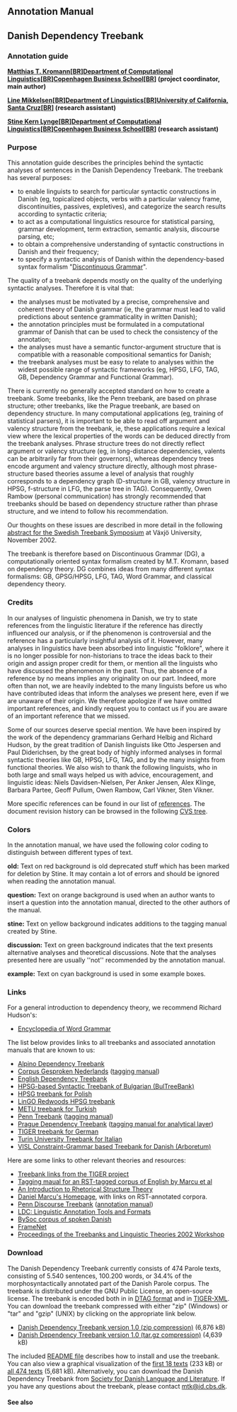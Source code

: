 ## Annotation Manual ##

## Danish Dependency Treebank ##

### Annotation guide ###

**[Matthias T. Kromann](http://copenhagen-dependency-treebank.googlecode.com/svn/)[[BR](BR.md)][Department of Computational Linguistics](http://www.id.cbs.dk)[[BR](BR.md)][Copenhagen Business School](http://www.cbs.dk)[[BR](BR.md)] (project coordinator, main author)**

**[Line Mikkelsen](http://people.ucsc.edu/~lmikkels)[[BR](BR.md)][Department of Linguistics](http://ling.ucsc.edu)[[BR](BR.md)][University of California, Santa Cruz](http://www.ucsc.edu)[[BR](BR.md)] (research assistant)**

**[Stine Kern Lynge](http://www.id.cbs.dk/~stine)[[BR](BR.md)][Department of Computational Linguistics](http://www.id.cbs.dk)[[BR](BR.md)][Copenhagen Business School](http://www.cbs.dk)[[BR](BR.md)] (research assistant)**

### Purpose ###

This annotation guide describes the principles behind the syntactic analyses of sentences in the Danish Dependency Treebank. The treebank has several purposes:

  * to enable linguists to search for particular syntactic constructions in Danish (eg, topicalized objects, verbs with a particular valency frame, discontinuities, passives, expletives), and categorize the search results according to syntactic criteria;
  * to act as a computational linguistics resource for statistical parsing, grammar development, term extraction, semantic analysis, discourse parsing, etc;
  * to obtain a comprehensive understanding of syntactic constructions in Danish and their frequency;
  * to specify a syntactic analysis of Danish within the dependency-based syntax formalism "[Discontinuous Grammar](http://copenhagen-dependency-treebank.googlecode.com/svn/dg)".

The quality of a treebank depends mostly on the quality of the underlying syntactic analyses. Therefore it is vital that:

  * the analyses must be motivated by a precise, comprehensive and coherent theory of Danish grammar (ie, the grammar must lead to valid predictions about sentence grammaticality in written Danish);
  * the annotation principles must be formulated in a computational grammar of Danish that can be used to check the consistency of the annotation;
  * the analyses must have a semantic functor-argument structure that is compatible with a reasonable compositional semantics for Danish;
  * the treebank analyses must be easy to relate to analyses within the widest possible range of syntactic frameworks (eg, HPSG, LFG, TAG, GB, Dependency Grammar and Functional Grammar).

There is currently no generally accepted standard on how to create a treebank. Some treebanks, like the Penn treebank, are based on phrase structure; other treebanks, like the Prague treebank, are based on dependency structure. In many computational applications (eg, training of statistical parsers), it is important to be able to read off argument and valency structure from the treebank, ie, these applications require a lexical view where the lexical properties of the words can be deduced directly from the treebank analyses. Phrase structure trees do not directly reflect argument or valency structure (eg, in long-distance dependencies, valents can be arbitrarily far from their governors), whereas dependency trees encode argument and valency structure directly, although most phrase-structure based theories assume a level of analysis that roughly corresponds to a dependency graph (D-structure in GB, valency structure in HPSG, f-structure in LFG, the parse tree in TAG). Consequently, Owen Rambow (personal communication) has strongly recommended that treebanks should be based on dependency structure rather than phrase structure, and we intend to follow his recommendation.

Our thoughts on these issues are described in more detail in the following [abstract for the Swedish Treebank Symposium](http://copenhagen-dependency-treebank.googlecode.com/svn/trunk/files/stb-2002.pdf) at Växjö University, November 2002.

The treebank is therefore based on Discontinuous Grammar (DG), a computationally oriented syntax formalism created by M.T. Kromann, based on dependency theory. DG combines ideas from many different syntax formalisms: GB, GPSG/HPSG, LFG, TAG, Word Grammar, and classical dependency theory.

### Credits ###

In our analyses of linguistic phenomena in Danish, we try to state references from the linguistic literature if the reference has directly influenced our analysis, or if the phenomenon is controversial and the reference has a particularly insightful analysis of it. However, many analyses in linguistics have been absorbed into linguistic "folklore", where it is no longer possible for non-historians to trace the ideas back to their origin and assign proper credit for them, or mention all the linguists who have discussed the phenomenon in the past. Thus, the absence of a reference by no means implies any originality on our part. Indeed, more often than not, we are heavily indebted to the many linguists before us who have contributed ideas that inform the analyses we present here, even if we are unaware of their origin. We therefore apologize if we have omitted important references, and kindly request you to contact us if you are aware of an important reference that we missed.

Some of our sources deserve special mention. We have been inspired by the work of the dependency grammarians Gerhard Helbig and Richard Hudson, by the great tradition of Danish linguists like Otto Jespersen and Paul Diderichsen, by the great body of highly informed analyses in formal syntactic theories like GB, HPSG, LFG, TAG, and by the many insights from functional theories. We also wish to thank the following linguists, who in both large and small ways helped us with advice, encouragement, and linguistic ideas: Niels Davidsen-Nielsen, Per Anker Jensen, Alex Klinge, Barbara Partee, Geoff Pullum, Owen Rambow, Carl Vikner, Sten Vikner.

More specific references can be found in our list of [references](http://copenhagen-dependency-treebank.googlecode.com/svn/trunk/refs.html). The document revision history can be browsed in the following [CVS tree](http://cvs.sf.net/cgi-bin/viewcvs.cgi/disgram/tagging/danish/).

### Colors ###

In the annotation manual, we have used the following color coding to distinguish between different types of text.

**old:** Text on red background is old deprecated stuff which has been marked for deletion by Stine. It may contain a lot of errors and should be ignored when reading the annotation manual.

**question:** Text on orange background is used when an author wants to insert a question into the annotation manual, directed to the other authors of the manual.

**stine:** Text on yellow background indicates additions to the tagging manual created by Stine.

**discussion:** Text on green background indicates that the text presents alternative analyses and theoretical discussions. Note that the analyses presented here are usually ''not'' recommended by the annotation manual.

**example:** Text on cyan background is used in some example boxes.

### Links ###

For a general introduction to dependency theory, we recommend Richard Hudson's:

  * [Encyclopedia of Word Grammar](http://www.phon.ucl.ac.uk/home/dick/encyclopedia/encframe.htm)

The list below provides links to all treebanks and associated annotation manuals that are known to us:

  * [Alpino Dependency Treebank](http://www.id.cbs.dk/~mtk/files/011001-entcs.pdf)
  * [Corpus Gesproken Nederlands](http://lands.let.kun.nl/cgn/ehome.htm) ([tagging manual](http://lands.let.kun.nl/cgn/protocs/syn_prot.pdf))
  * [English Dependency Treebank](http://www.cis.upenn.edu/~creswell/dependency/)
  * [HPSG-based Syntactic Treebank of Bulgarian (BulTreeBank)](http://www.bultreebank.org/)
  * [HPSG treebank for Polish](http://dach.ipipan.waw.pl/CRIT2/)
  * [LinGO Redwoods HPSG treebank](http://lingo.stanford.edu/redwoods/)
  * [METU treebank for Turkish](http://www.ii.metu.edu.tr/~corpus/treebank/)
  * [Penn Treebank](http://www.cis.upenn.edu/~treebank/) ([tagging manual](ftp://ftp.cis.upenn.edu/pub/treebank/doc/manual/root.ps.gz))
  * [Prague Dependency Treebank](http://fairway.ms.mff.cuni.cz/~hladka/pdt2000/Corpora/PDT_1.0/index.html) ([tagging manual for analytical layer](http://shadow.ms.mff.cuni.cz/pdt/Corpora/PDT_1.0/Doc/aman-en/index.html))
  * [TIGER treebank for German](http://www.ims.uni-stuttgart.de/projekte/TIGER)
  * [Turin University Treebank for Italian](http://www.di.unito.it/~tutreeb/project.html)
  * [VISL Constraint-Grammar based Treebank for Danish (Arboretum)](http://visl.hum.sdu.dk/visl/da)

Here are some links to other relevant theories and resources:

  * [Treebank links from the TIGER project](http://www.ims.uni-stuttgart.de/projekte/TIGER/related/links.shtml)
  * [Tagging maual for an RST-tagged corpus of English by Marcu et al](http://www.isi.edu/~marcu/discourse)
  * [An Introduction to Rhetorical Structure Theory](http://www.sil.org/~mannb/rst/rintro99.htm)
  * [Daniel Marcu's Homepage](http://www.isi.edu/~marcu/), with links on RST-annotated corpora.
  * [Penn Discourse Treebank](http://www.cis.upenn.edu/~pdtb/) ([annotation manual](http://www.cis.upenn.edu/~pdtb/dltag-webpage-stuff/pdtb-tutorial.ps))
  * [LDC: Linguistic Annotation Tools and Formats](http://www.ldc.upenn.edu/annotation/)
  * [BySoc corpus of spoken Danish](http://www.id.cbs.dk/~pjuel/BySoc)
  * [FrameNet](http://www.icsi.berkeley.edu/~framenet/)
  * [Proceedings of the Treebanks and Linguistic Theories 2002 Workshop](http://www.bultreebank.org/Proceedings.html)

### Download ###

The Danish Dependency Treebank currently consists of 474 Parole texts, consisting of 5.540 sentences, 100.200 words, or 34.4% of the morphosyntactically annotated part of the Danish Parole corpus. The treebank is distributed under the GNU Public License, an open-source license. The treebank is encoded both in in [DTAG format](http://www.id.cbs.dk/~mtk/dtag) and in [TIGER-XML](http://www.ims.uni-stuttgart.de/projekte/TIGER/TIGERSearch/doc/html/TigerXML.html). You can download the treebank compressed with either "zip" (Windows) or "tar" and "gzip" (UNIX) by clicking on the appropriate link below.

  * [Danish Dependency Treebank version 1.0 (zip compression)](http://copenhagen-dependency-treebank.googlecode.com/svn/trunk/files/ddt-1.0.zip) (6,876 kB)
  * [Danish Dependency Treebank version 1.0 (tar.gz compression)](http://copenhagen-dependency-treebank.googlecode.com/svn/trunk/files/ddt-1.0.tgz) (4,639 kB)

The included [README file](http://copenhagen-dependency-treebank.googlecode.com/svn/trunk/files/README.html) describes how to install and use the treebank. You can also view a graphical visualization of the [first 18 texts](http://copenhagen-dependency-treebank.googlecode.com/svn/trunk/files/parole00-0.8.pdf) (233 kB) or [all 474 texts](http://copenhagen-dependency-treebank.googlecode.com/svn/trunk/files/parole-0.8.pdf) (5,681 kB). Alternatively, you can download the Danish Dependency Treebank from [Society for Danish Language and Literature](http://korpus.dsl.dk/e-resurser). If you have any questions about the treebank, please contact [mtk@id.cbs.dk](mailto:mtk@id.cbs.dk).


#### See also ####

